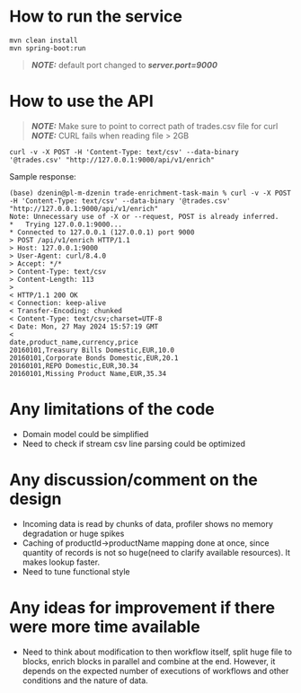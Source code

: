 # How to run the service

```
mvn clean install
mvn spring-boot:run
```
> **_NOTE:_**  default port changed to **_server.port=9000_**

# How to use the API

> **_NOTE:_**  Make sure to point to correct path of trades.csv file for curl
> **_NOTE:_**  CURL fails when reading file > 2GB

```
curl -v -X POST -H 'Content-Type: text/csv' --data-binary '@trades.csv' "http://127.0.0.1:9000/api/v1/enrich"
```

Sample response:
```
(base) dzenin@pl-m-dzenin trade-enrichment-task-main % curl -v -X POST -H 'Content-Type: text/csv' --data-binary '@trades.csv' "http://127.0.0.1:9000/api/v1/enrich"
Note: Unnecessary use of -X or --request, POST is already inferred.
*   Trying 127.0.0.1:9000...
* Connected to 127.0.0.1 (127.0.0.1) port 9000
> POST /api/v1/enrich HTTP/1.1
> Host: 127.0.0.1:9000
> User-Agent: curl/8.4.0
> Accept: */*
> Content-Type: text/csv
> Content-Length: 113
> 
< HTTP/1.1 200 OK
< Connection: keep-alive
< Transfer-Encoding: chunked
< Content-Type: text/csv;charset=UTF-8
< Date: Mon, 27 May 2024 15:57:19 GMT
< 
date,product_name,currency,price
20160101,Treasury Bills Domestic,EUR,10.0
20160101,Corporate Bonds Domestic,EUR,20.1
20160101,REPO Domestic,EUR,30.34
20160101,Missing Product Name,EUR,35.34
```

# Any limitations of the code
- Domain model could be simplified
- Need to check if stream csv line parsing could be optimized  

# Any discussion/comment on the design
- Incoming data is read by chunks of data, profiler shows no memory degradation or huge spikes
- Caching of productId->productName mapping done at once, since quantity of records is not so huge(need to clarify available resources). It makes lookup faster.
- Need to tune functional style

# Any ideas for improvement if there were more time available
- Need to think about modification to then workflow itself, split huge file to blocks, enrich blocks in parallel and combine at the end. However, it depends on the expected number of executions of workflows and other conditions and the nature of data.